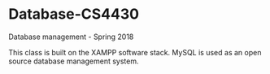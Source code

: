# Database-CS4430
Database management - Spring 2018

This class is built on the XAMPP software stack.  MySQL is used as an open source database management system.
